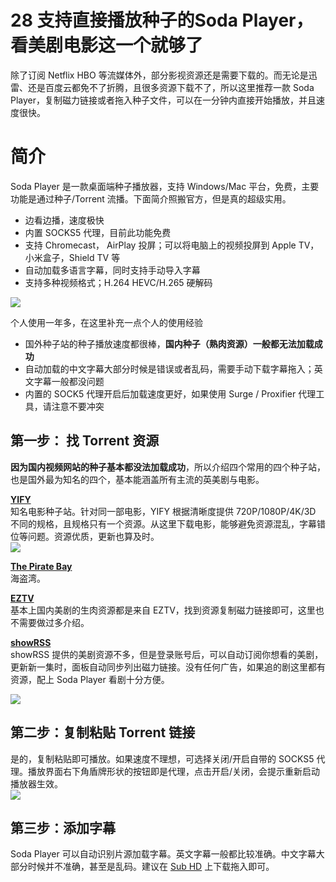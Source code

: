 # 28 支持直接播放种子的Soda Player，看美剧电影这一个就够了

除了订阅 Netflix HBO 等流媒体外，部分影视资源还是需要下载的。而无论是迅雷、还是百度云都免不了折腾，且很多资源下载不了，所以这里推荐一款 Soda Player，复制磁力链接或者拖入种子文件，可以在一分钟内直接开始播放，并且速度很快。

# 简介

Soda Player 是一款桌面端种子播放器，支持 Windows/Mac 平台，免费，主要功能是通过种子/Torrent 流播。下面简介照搬官方，但是真的超级实用。

* 边看边播，速度极快
* 内置 SOCKS5 代理，目前此功能免费
* 支持 Chromecast， AirPlay 投屏；可以将电脑上的视频投屏到 Apple TV，小米盒子，Shield TV 等
* 自动加载多语言字幕，同时支持手动导入字幕
* 支持多种视频格式；H.264 HEVC/H.265 硬解码

![](https://cdn.shuziyimin.org/blog-28-01-resize.png)

个人使用一年多，在这里补充一点个人的使用经验

* 国外种子站的种子播放速度都很棒，**国内种子（熟肉资源）一般都无法加载成功**
* 自动加载的中文字幕大部分时候是错误或者乱码，需要手动下载字幕拖入；英文字幕一般都没问题
* 内置的 SOCK5 代理开启后加载速度更好，如果使用 Surge / Proxifier 代理工具，请注意不要冲突

## 第一步： 找 Torrent 资源

**因为国内视频网站的种子基本都没法加载成功**，所以介绍四个常用的四个种子站，也是国外最为知名的四个，基本能涵盖所有主流的英美剧与电影。

**[YIFY](https://www.google.com/search?&q=yify)**  
知名电影种子站。针对同一部电影，YIFY 根据清晰度提供 720P/1080P/4K/3D 不同的规格，且规格只有一个资源。从这里下载电影，能够避免资源混乱，字幕错位等问题。资源优质，更新也算及时。  
![](https://cdn.shuziyimin.org/blog-28-02-resize.png)

**[The Pirate Bay](https://www.google.com/search?q=the+pirates+bay)**  
海盗湾。

**[EZTV](https://www.google.com/search?q=EZTV)**  
基本上国内美剧的生肉资源都是来自 EZTV，找到资源复制磁力链接即可，这里也不需要做过多介绍。

**[showRSS](https://showrss.info/)**  
showRSS 提供的美剧资源不多，但是登录账号后，可以自动订阅你想看的美剧，更新新一集时，面板自动同步列出磁力链接。没有任何广告，如果追的剧这里都有资源，配上 Soda Player 看剧十分方便。

![](https://cdn.shuziyimin.org/blog-28-03-resize.png)



## 第二步：复制粘贴 Torrent 链接

是的，复制粘贴即可播放。如果速度不理想，可选择关闭/开启自带的 SOCKS5 代理。播放界面右下角盾牌形状的按钮即是代理，点击开启/关闭，会提示重新启动播放器生效。  
![](https://cdn.shuziyimin.org/blog-28-04-resize.png)

## 第三步：添加字幕

Soda Player 可以自动识别片源加载字幕。英文字幕一般都比较准确。中文字幕大部分时候并不准确，甚至是乱码。建议在 [Sub HD](https://www.google.com/search?q=subhd) 上下载拖入即可。